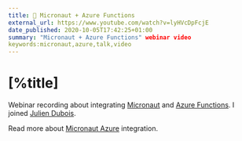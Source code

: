 ```yaml
---
title: 📼 Micronaut + Azure Functions
external_url: https://www.youtube.com/watch?v=lyHVcDpFcjE
date_published: 2020-10-05T17:42:25+01:00
summary: "Micronaut + Azure Functions" webinar video
keywords:micronaut,azure,talk,video
---
```


# [%title]

Webinar recording about integrating [Micronaut](https://micronaut.io) and [Azure Functions](https://docs.microsoft.com/en-us/azure/azure-functions/). I joined [Julien Dubois](https://twitter.com/juliendubois).

Read more about [Micronaut Azure](https://micronaut-projects.github.io/micronaut-azure/latest/guide/) integration.